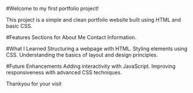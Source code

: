 #Welcome to my first portfolio project! 

This project is a simple and clean portfolio website built using HTML and basic CSS. 

#Features
Sections for About Me 
Contact Information.

#What I Learned
Structuring a webpage with HTML.
Styling elements using CSS.
Understanding the basics of layout and design principles.

#Future Enhancements
Adding interactivity with JavaScript.
Improving responsiveness with advanced CSS techniques.

Thankyou for your visit
